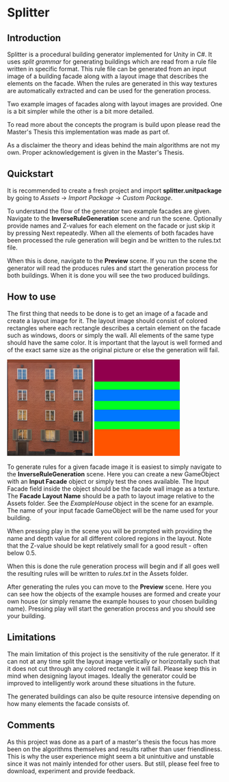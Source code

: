 # Splitter

## Introduction

Splitter is a procedural building generator implemented for Unity in C#.
It uses _split grammar_ for generating buildings which are read from a rule file written in specific format. This rule file can be generated from an input image of a building facade along with a layout image that describes the elements on the facade. When the rules are generated in this way textures are automatically extracted and can be used for the generation process.

Two example images of facades along with layout images are provided. One is a bit simpler while the other is a bit more detailed.

To read more about the concepts the program is build upon please read the
Master's Thesis this implementation was made as part of. <Link to be provided>

As a disclaimer the theory and ideas behind the main algorithms are not my own. Proper acknowledgement is given in the Master's Thesis.

## Quickstart

It is recommended to create a fresh project and import __splitter.unitpackage__ by going to _Assets_ -> _Import Package_ -> _Custom Package_. 

To understand the flow of the generator two example facades are given. Navigate to the __InverseRuleGeneration__ scene and run the scene. Optionally provide names and Z-values for each element on the facade or just skip it by pressing Next repeatedly. When all the elements of both facades have been processed the rule generation will begin and be written to the rules.txt file.

When this is done, navigate to the __Preview__ scene. If you run the scene the generator will read the produces rules and start the generation process for both buildings. When it is done you will see the two produced buildings.

## How to use

The first thing that needs to be done is to get an image of a facade and create a layout image for it. The layout image should consist of colored rectangles where each rectangle describes a certain element on the facade such as windows, doors or simply the wall. All elements of the same type should have the same color. It is important that the layout is well formed and of the exact same size as the original picture or else the generation will fail.

<img src="Assets/Textures/Facades/BrickHouse/BrickFacade.png" width="200px" alt="Picture of brick facade">
<img src="Assets/Textures/Facades/BrickHouse/BrickLayout.png" width="200px" alt="Picture of facade layout">

To generate rules for a given facade image it is easiest to simply navigate to the __InverseRuleGeneration__ scene. Here you can create a new GameObject with an __Input Facade__ object or simply test the ones available. The Input Facade field inside the object should be the facade wall image as a texture. The __Facade Layout Name__ should be a path to layout image relative to the Assets folder. See the _ExampleHouse_ object in the scene for an example. The name of your input facade GameObject will be the name used for your building.

When pressing play in the scene you will be prompted with providing the name and depth value for all different
colored regions in the layout. Note that the Z-value should be kept relatively small for a good result - often below 0.5. 

When this is done the rule generation process will begin and if all goes well the resulting rules will be written to _rules.txt_ in the Assets folder. 

After generating the rules you can move to the __Preview__ scene. Here you can see how the objects of the example houses are formed and create your own house (or simply rename the example houses to your chosen building name). Pressing
play will start the generation process and you should see your building.

## Limitations

The main limitation of this project is the sensitivity of the rule generator. If it can not at any time split the layout image vertically or horizontally such that it does not cut through any colored rectangle it will fail. Please keep this in mind when designing layout images. Ideally the generator could be improved to intelligently work around these situations in the future.

The generated buildings can also be quite resource intensive depending on how many elements the facade consists of. 

## Comments

As this project was done as a part of a master's thesis the focus has more been on the algorithms themselves and results
rather than user friendliness. This is why the user experience might seem a bit unintuitive and unstable since it was not mainly intended for other users. But still, please feel free to download, experiment and provide feedback.

